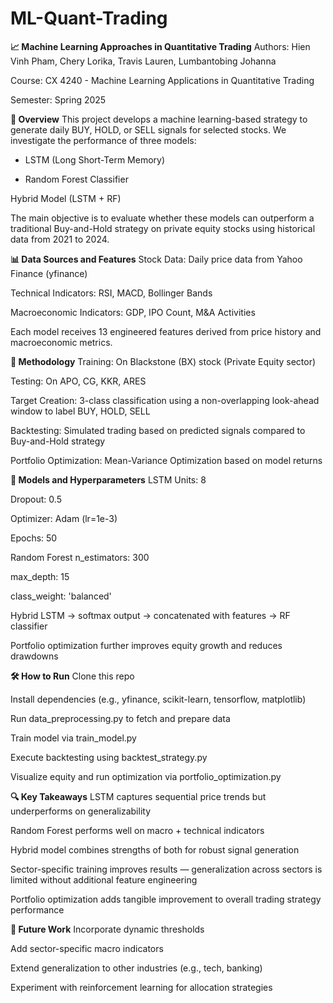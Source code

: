 # ML-Quant-Trading
**📈 Machine Learning Approaches in Quantitative Trading**
Authors: Hien Vinh Pham, Chery Lorika, Travis Lauren, Lumbantobing Johanna

Course: CX 4240 - Machine Learning Applications in Quantitative Trading

Semester: Spring 2025

**📄 Overview**
This project develops a machine learning-based strategy to generate daily BUY, HOLD, or SELL signals for selected stocks. We investigate the performance of three models:

- LSTM (Long Short-Term Memory)

- Random Forest Classifier

 Hybrid Model (LSTM + RF)

The main objective is to evaluate whether these models can outperform a traditional Buy-and-Hold strategy on private equity stocks using historical data from 2021 to 2024.

**📊 Data Sources and Features**
Stock Data: Daily price data from Yahoo Finance (yfinance)

Technical Indicators: RSI, MACD, Bollinger Bands

Macroeconomic Indicators: GDP, IPO Count, M&A Activities

Each model receives 13 engineered features derived from price history and macroeconomic metrics.

**🧪 Methodology**
Training: On Blackstone (BX) stock (Private Equity sector)

Testing: On APO, CG, KKR, ARES

Target Creation: 3-class classification using a non-overlapping look-ahead window to label BUY, HOLD, SELL

Backtesting: Simulated trading based on predicted signals compared to Buy-and-Hold strategy

Portfolio Optimization: Mean-Variance Optimization based on model returns

**🧠 Models and Hyperparameters**
LSTM
Units: 8

Dropout: 0.5

Optimizer: Adam (lr=1e-3)

Epochs: 50

Random Forest
n_estimators: 300

max_depth: 15

class_weight: 'balanced'

Hybrid
LSTM → softmax output → concatenated with features → RF classifier

Portfolio optimization further improves equity growth and reduces drawdowns

**🛠️ How to Run**
Clone this repo

Install dependencies (e.g., yfinance, scikit-learn, tensorflow, matplotlib)

Run data_preprocessing.py to fetch and prepare data

Train model via train_model.py

Execute backtesting using backtest_strategy.py

Visualize equity and run optimization via portfolio_optimization.py

**🔍 Key Takeaways**
LSTM captures sequential price trends but underperforms on generalizability

Random Forest performs well on macro + technical indicators

Hybrid model combines strengths of both for robust signal generation

Sector-specific training improves results — generalization across sectors is limited without additional feature engineering

Portfolio optimization adds tangible improvement to overall trading strategy performance

**📌 Future Work**
Incorporate dynamic thresholds

Add sector-specific macro indicators

Extend generalization to other industries (e.g., tech, banking)

Experiment with reinforcement learning for allocation strategies
